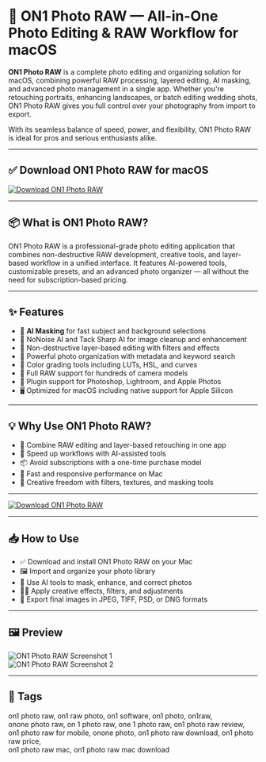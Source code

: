 # 📸 ON1 Photo RAW — All-in-One Photo Editing & RAW Workflow for macOS

**ON1 Photo RAW** is a complete photo editing and organizing solution for macOS, combining powerful RAW processing, layered editing, AI masking, and advanced photo management in a single app. Whether you're retouching portraits, enhancing landscapes, or batch editing wedding shots, ON1 Photo RAW gives you full control over your photography from import to export.

With its seamless balance of speed, power, and flexibility, ON1 Photo RAW is ideal for pros and serious enthusiasts alike.

---

## ✅ Download ON1 Photo RAW for macOS  
[![Download ON1 Photo RAW](https://img.shields.io/badge/Download-ON1_Photo_RAW-blueviolet)](#)

---

## 📦 What is ON1 Photo RAW?

ON1 Photo RAW is a professional-grade photo editing application that combines non-destructive RAW development, creative tools, and layer-based workflow in a unified interface. It features AI-powered tools, customizable presets, and an advanced photo organizer — all without the need for subscription-based pricing.

---

## ✨ Features

- 🧠 **AI Masking** for fast subject and background selections  
- 🧹 NoNoise AI and Tack Sharp AI for image cleanup and enhancement  
- 🧩 Non-destructive layer-based editing with filters and effects  
- 📂 Powerful photo organization with metadata and keyword search  
- 🎯 Color grading tools including LUTs, HSL, and curves  
- 📸 Full RAW support for hundreds of camera models  
- 🔄 Plugin support for Photoshop, Lightroom, and Apple Photos  
- 🖥️ Optimized for macOS including native support for Apple Silicon  

---

## 💡 Why Use ON1 Photo RAW?

- 🔄 Combine RAW editing and layer-based retouching in one app  
- 🧠 Speed up workflows with AI-assisted tools  
- 📦 Avoid subscriptions with a one-time purchase model  
- 🚀 Fast and responsive performance on Mac  
- 🎨 Creative freedom with filters, textures, and masking tools  

---

[![Download ON1 Photo RAW](https://img.shields.io/badge/Download-ON1_Photo_RAW-blueviolet)](#)

---

## 📥 How to Use

- ✅ Download and install ON1 Photo RAW on your Mac  
- 🖼️ Import and organize your photo library  
- 🧠 Use AI tools to mask, enhance, and correct photos  
- 🧑‍🎨 Apply creative effects, filters, and adjustments  
- 💾 Export final images in JPEG, TIFF, PSD, or DNG formats  

---

## 🖼️ Preview

![ON1 Photo RAW Screenshot 1](https://ononesoft.cachefly.net/images/home/photo-raw-2025-ui-after.jpg)  
![ON1 Photo RAW Screenshot 2](https://i.pcmag.com/imagery/reviews/04FGRcO355SZXDCDWPQ9ixS-51.fit_lim.size_1050x.png)

---

## 📌 Tags

on1 photo raw, on1 raw photo, on1 software, on1 photo, on1raw,  
onone photo raw, on 1 photo raw, one 1 photo raw, on1 photo raw review,  
on1 photo raw for mobile, onone photo, on1 photo raw download, on1 photo raw price,  
on1 photo raw mac, on1 photo raw mac download
